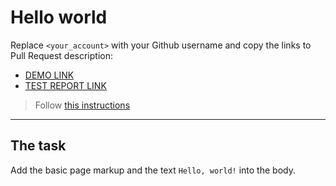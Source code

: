 # Hello world
Replace `<your_account>` with your Github username and copy the links to Pull Request description:
- [DEMO LINK](https://ivanberdnyk.github.io/layout_hello-world/)
- [TEST REPORT LINK](https://ivanberdnyk.github.io/layout_hello-world/report/html_report/)

> Follow [this instructions](https://mate-academy.github.io/layout_task-guideline/#how-to-solve-the-layout-tasks-on-github)
___

## The task
Add the basic page markup and the text `Hello, world!` into the body.
